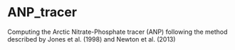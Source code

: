 # ANP_tracer
Computing the Arctic Nitrate-Phosphate tracer (ANP) following the method described by Jones et al. (1998) and Newton et al. (2013)
